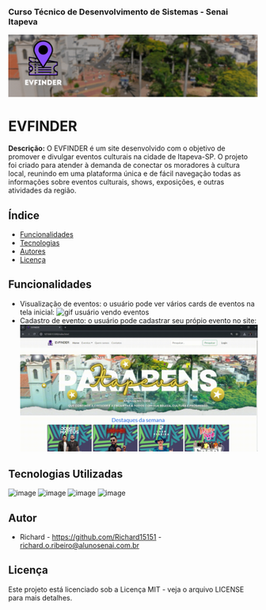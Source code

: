 ### Curso Técnico de Desenvolvimento de Sistemas - Senai Itapeva
![Imagem de capa](/assets/img/capaREADME.gif)
# EVFINDER
**Descrição:**
O EVFINDER é um site desenvolvido com o objetivo de promover e divulgar eventos culturais na cidade de Itapeva-SP. O projeto foi criado para atender à demanda de conectar os moradores à cultura local, reunindo em uma plataforma única e de fácil navegação todas as informações sobre eventos culturais, shows, exposições, e outras atividades da região.
## Índice
* [Funcionalidades](#funcionalidades)
* [Tecnologias](#tecnologias-utilizadas)
* [Autores](#autor)
* [Licença](#licença)
## Funcionalidades
 - Visualização de eventos: o usuário pode ver vários cards de eventos na tela inicial:
 ![gif usuário vendo eventos](/assets/img/gif1.gif.gif)
 - Cadastro de evento: o usuário pode cadastrar seu própio evento no site:
 ![gif cadastrando evento](/assets/img/gif2.gif)
## Tecnologias Utilizadas
![image](https://img.shields.io/badge/HTML5-E34F26?style=for-the-badge&logo=html5&logoColor=white)
![image](https://img.shields.io/badge/CSS3-1572B6?style=for-the-badge&logo=css3&logoColor=white)
![image](https://img.shields.io/badge/Bootstrap-563D7C?style=for-the-badge&logo=bootstrap&logoColor=white)
![image](https://img.shields.io/badge/JavaScript-323330?style=for-the-badge&logo=javascript&logoColor=F7DF1E)
## Autor
- Richard - https://github.com/Richard15151 - richard.o.ribeiro@alunosenai.com.br
## Licença
Este projeto está licenciado sob a Licença MIT - veja o arquivo LICENSE para mais detalhes.
